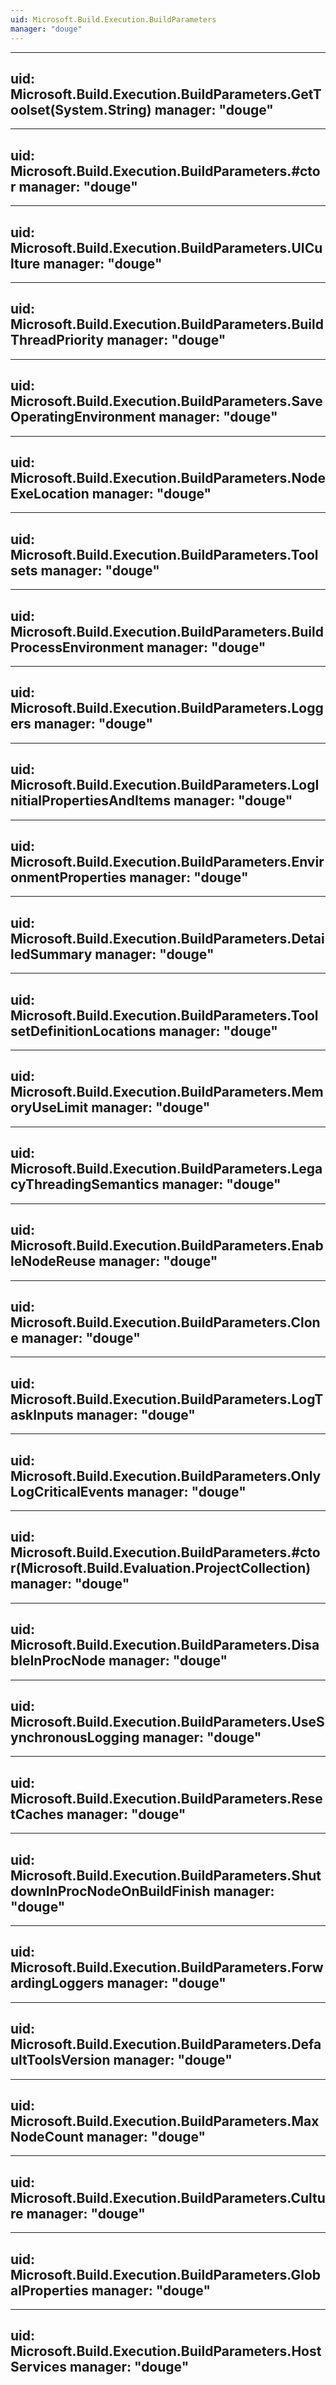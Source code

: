 ```yaml
---
uid: Microsoft.Build.Execution.BuildParameters
manager: "douge"
---
```


---
uid: Microsoft.Build.Execution.BuildParameters.GetToolset(System.String)
manager: "douge"
---

---
uid: Microsoft.Build.Execution.BuildParameters.#ctor
manager: "douge"
---

---
uid: Microsoft.Build.Execution.BuildParameters.UICulture
manager: "douge"
---

---
uid: Microsoft.Build.Execution.BuildParameters.BuildThreadPriority
manager: "douge"
---

---
uid: Microsoft.Build.Execution.BuildParameters.SaveOperatingEnvironment
manager: "douge"
---

---
uid: Microsoft.Build.Execution.BuildParameters.NodeExeLocation
manager: "douge"
---

---
uid: Microsoft.Build.Execution.BuildParameters.Toolsets
manager: "douge"
---

---
uid: Microsoft.Build.Execution.BuildParameters.BuildProcessEnvironment
manager: "douge"
---

---
uid: Microsoft.Build.Execution.BuildParameters.Loggers
manager: "douge"
---

---
uid: Microsoft.Build.Execution.BuildParameters.LogInitialPropertiesAndItems
manager: "douge"
---

---
uid: Microsoft.Build.Execution.BuildParameters.EnvironmentProperties
manager: "douge"
---

---
uid: Microsoft.Build.Execution.BuildParameters.DetailedSummary
manager: "douge"
---

---
uid: Microsoft.Build.Execution.BuildParameters.ToolsetDefinitionLocations
manager: "douge"
---

---
uid: Microsoft.Build.Execution.BuildParameters.MemoryUseLimit
manager: "douge"
---

---
uid: Microsoft.Build.Execution.BuildParameters.LegacyThreadingSemantics
manager: "douge"
---

---
uid: Microsoft.Build.Execution.BuildParameters.EnableNodeReuse
manager: "douge"
---

---
uid: Microsoft.Build.Execution.BuildParameters.Clone
manager: "douge"
---

---
uid: Microsoft.Build.Execution.BuildParameters.LogTaskInputs
manager: "douge"
---

---
uid: Microsoft.Build.Execution.BuildParameters.OnlyLogCriticalEvents
manager: "douge"
---

---
uid: Microsoft.Build.Execution.BuildParameters.#ctor(Microsoft.Build.Evaluation.ProjectCollection)
manager: "douge"
---

---
uid: Microsoft.Build.Execution.BuildParameters.DisableInProcNode
manager: "douge"
---

---
uid: Microsoft.Build.Execution.BuildParameters.UseSynchronousLogging
manager: "douge"
---

---
uid: Microsoft.Build.Execution.BuildParameters.ResetCaches
manager: "douge"
---

---
uid: Microsoft.Build.Execution.BuildParameters.ShutdownInProcNodeOnBuildFinish
manager: "douge"
---

---
uid: Microsoft.Build.Execution.BuildParameters.ForwardingLoggers
manager: "douge"
---

---
uid: Microsoft.Build.Execution.BuildParameters.DefaultToolsVersion
manager: "douge"
---

---
uid: Microsoft.Build.Execution.BuildParameters.MaxNodeCount
manager: "douge"
---

---
uid: Microsoft.Build.Execution.BuildParameters.Culture
manager: "douge"
---

---
uid: Microsoft.Build.Execution.BuildParameters.GlobalProperties
manager: "douge"
---

---
uid: Microsoft.Build.Execution.BuildParameters.HostServices
manager: "douge"
---
